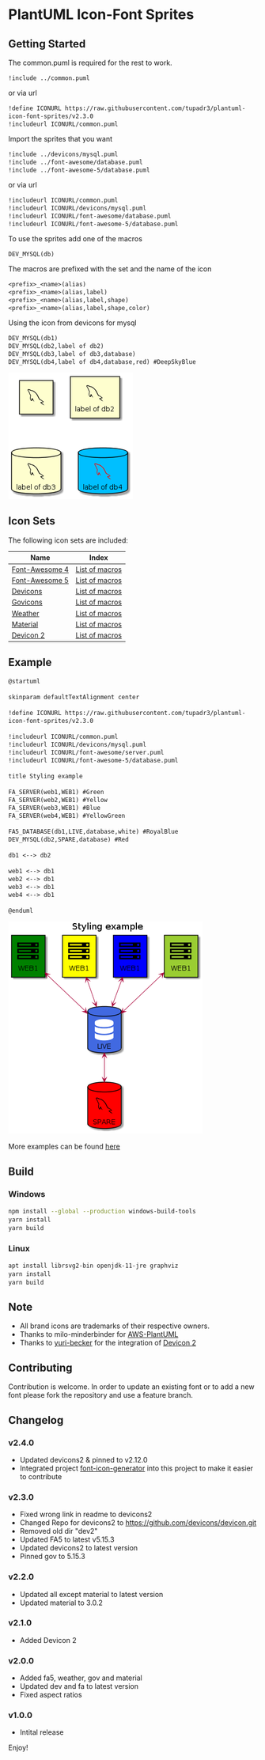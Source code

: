 # PlantUML Icon-Font Sprites

## Getting Started

The common.puml is required for the rest to work.

```puml
!include ../common.puml
```

or via url

```puml
!define ICONURL https://raw.githubusercontent.com/tupadr3/plantuml-icon-font-sprites/v2.3.0
!includeurl ICONURL/common.puml
```

Import the sprites that you want

```puml
!include ../devicons/mysql.puml
!include ../font-awesome/database.puml
!include ../font-awesome-5/database.puml
```

or via url

```puml
!includeurl ICONURL/common.puml
!includeurl ICONURL/devicons/mysql.puml
!includeurl ICONURL/font-awesome/database.puml
!includeurl ICONURL/font-awesome-5/database.puml
```

To use the sprites add one of the macros

```puml
DEV_MYSQL(db)
```

The macros are prefixed with the set and the name of the icon

```puml
<prefix>_<name>(alias)
<prefix>_<name>(alias,label)
<prefix>_<name>(alias,label,shape)
<prefix>_<name>(alias,label,shape,color)
```

Using the icon from devicons for mysql

```puml
DEV_MYSQL(db1)
DEV_MYSQL(db2,label of db2)
DEV_MYSQL(db3,label of db3,database)
DEV_MYSQL(db4,label of db4,database,red) #DeepSkyBlue
```

![overload-example](examples/overload-example.png)

## Icon Sets

The following icon sets are included:

| Name                                                       | Index                                     |
| ---------------------------------------------------------- | ----------------------------------------- |
| [Font-Awesome 4](https://fontawesome.com/v4.7.0/)          | [List of macros](font-awesome/index.md)   |
| [Font-Awesome 5](http://fontawesome.io/)                   | [List of macros](font-awesome-5/index.md) |
| [Devicons](http://vorillaz.github.io/devicons)             | [List of macros](devicons/index.md)       |
| [Govicons](http://govicons.io/)                            | [List of macros](govicons/index.md)       |
| [Weather](https://erikflowers.github.io/weather-icons/)    | [List of macros](weather/index.md)        |
| [Material](http://google.github.io/material-design-icons/) | [List of macros](material/index.md)       |
| [Devicon 2](https://github.com/devicons/devicon.git)       | [List of macros](devicons2/index.md)      |

## Example

```puml
@startuml

skinparam defaultTextAlignment center

!define ICONURL https://raw.githubusercontent.com/tupadr3/plantuml-icon-font-sprites/v2.3.0

!includeurl ICONURL/common.puml
!includeurl ICONURL/devicons/mysql.puml
!includeurl ICONURL/font-awesome/server.puml
!includeurl ICONURL/font-awesome-5/database.puml

title Styling example

FA_SERVER(web1,WEB1) #Green
FA_SERVER(web2,WEB1) #Yellow
FA_SERVER(web3,WEB1) #Blue
FA_SERVER(web4,WEB1) #YellowGreen

FA5_DATABASE(db1,LIVE,database,white) #RoyalBlue
DEV_MYSQL(db2,SPARE,database) #Red

db1 <--> db2

web1 <--> db1
web2 <--> db1
web3 <--> db1
web4 <--> db1

@enduml
```

![styling-example](examples/styling-example.png)

More examples can be found [here](examples/)

## Build

### Windows

```bash
npm install --global --production windows-build-tools
yarn install
yarn build
```

### Linux

```bash
apt install librsvg2-bin openjdk-11-jre graphviz
yarn install
yarn build
```

## Note

- All brand icons are trademarks of their respective owners.
- Thanks to milo-minderbinder for [AWS-PlantUML](https://github.com/milo-minderbinder/AWS-PlantUML)
- Thanks to [yuri-becker](https://github.com/yuri-becker) for the integration of [Devicon 2](https://konpa.github.io/devicon/)

## Contributing

Contribution is welcome. In order to update an existing font or to add a new font please fork the repository and use a feature branch.

## Changelog

### v2.4.0

- Updated devicons2 & pinned to v2.12.0
- Integrated project [font-icon-generator](https://github.com/tupadr3/font-icon-generator) into this project to make it easier to contribute

### v2.3.0

- Fixed wrong link in readme to devicons2
- Changed Repo for devicons2 to <https://github.com/devicons/devicon.git>
- Removed old dir "dev2"
- Updated FA5 to latest v5.15.3
- Updated devicons2 to latest version
- Pinned gov to 5.15.3

### v2.2.0

- Updated all except material to latest version
- Updated material to 3.0.2

### v2.1.0

- Added Devicon 2

### v2.0.0

- Added fa5, weather, gov and material
- Updated dev and fa to latest version
- Fixed aspect ratios

### v1.0.0

- Intital release

Enjoy!
